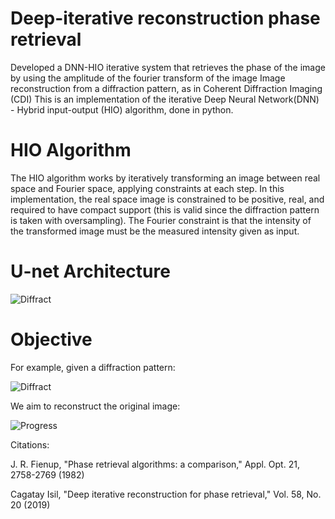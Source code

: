 # Deep-iterative reconstruction phase retrieval

Developed a DNN-HIO iterative system that retrieves the phase of the image by using the amplitude of the fourier transform of the image
Image reconstruction from a diffraction pattern, as in Coherent Diffraction Imaging (CDI)
This is an implementation of the iterative Deep Neural Network(DNN) - Hybrid input-output (HIO) algorithm, done in python.

# HIO Algorithm

The HIO algorithm works by iteratively transforming an image between real space and Fourier space, applying constraints at each step. 
In this implementation, the real space image is constrained to be positive, real, and required to have compact support (this is valid since the diffraction pattern is taken with oversampling). 
The Fourier constraint is that the intensity of the transformed image must be the measured intensity given as input. 

# U-net Architecture

![Diffract](https://github.com/bob2510/Arihant_SDLC-implementation/blob/96c7ac296ee217002af68dcc8c61831f7a05cca5/6.%20Images/unet.PNG)

# Objective

For example, given a diffraction pattern: 

![Diffract](https://github.com/bob2510/Arihant_SDLC-implementation/blob/96c7ac296ee217002af68dcc8c61831f7a05cca5/6.%20Images/transform.png)

We aim to reconstruct the original image:

![Progress](https://github.com/bob2510/Arihant_SDLC-implementation/blob/96c7ac296ee217002af68dcc8c61831f7a05cca5/6.%20Images/progress.gif)

Citations:

J. R. Fienup, "Phase retrieval algorithms: a comparison," Appl. Opt. 21, 2758-2769 (1982)

Cagatay Isil, "Deep iterative reconstruction for phase retrieval," Vol. 58, No. 20 (2019)
